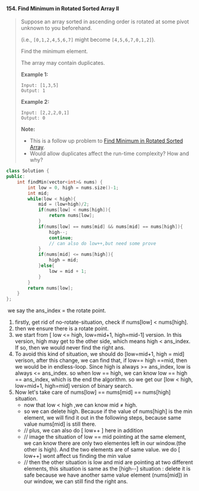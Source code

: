 #### 154. Find Minimum in Rotated Sorted Array II

> Suppose an array sorted in ascending order is rotated at some pivot unknown to you beforehand.
>
> (i.e.,  `[0,1,2,4,5,6,7]` might become  `[4,5,6,7,0,1,2]`).
>
> Find the minimum element.
>
> The array may contain duplicates.
>
> **Example 1:**
>
> ```
> Input: [1,3,5]
> Output: 1
> ```
>
> **Example 2:**
>
> ```
> Input: [2,2,2,0,1]
> Output: 0
> ```
>
> **Note:**
>
> - This is a follow up problem to [Find Minimum in Rotated Sorted Array](https://leetcode.com/problems/find-minimum-in-rotated-sorted-array/description/).
> - Would allow duplicates affect the run-time complexity? How and why?

```cpp
class Solution {
public:
    int findMin(vector<int>& nums) {
        int low = 0, high = nums.size()-1;
        int mid;
        while(low < high){
            mid = (low+high)/2;
            if(nums[low] < nums[high]){
                return nums[low];
            }
            if(nums[low] == nums[mid] && nums[mid] == nums[high]){
                high--;
                continue;
                // can also do low++,but need some prove
            }
            if(nums[mid] <= nums[high]){
                high = mid;
            }else{
                low = mid + 1;
            }
        }
        return nums[low];
    }
};
```

​	we say the ans_index = the rotate point.

1. firstly, get rid of no-rotate-situation, check if nums[low] < nums[high].
2. then we ensure  there is a rotate point.
3. we start from [ low <= high, low=mid+1, high=mid-1]  version. In this version, high may get to the other side, which means high < ans_index.  If so, then we would never find the right ans.
4. To avoid this kind of situation, we should do [low=mid+1, high = mid] verison, after this change, we can find that, if low== high ==mid, then we would be in endless-loop.  Since high is always >= ans_index, low is always <= ans_index. so when low  == high, we can know low == high == ans_index, which is the end the algorithm. so we get our [low < high, low=mid+1, high=mid] version of binary search.
5. Now let's take care of nums[low] == nums[mid] == nums[high] situation. 
   - now that low < high ,we can know mid ≠ high.
   - so we can delete high. Because if the value of nums[high] is the min element, we will find it out in the following steps, because same value nums[mid] is still there.
   - // plus, we can also do [ low++ ] here in addition
   - // image the situation of  low == mid pointing at the same element,  we can know there are only two elementes left in our window.(the other is high). And the two elements are of same value. we do [ low++] wont affect us finding the min value
   - // then the other situation is low and mid are pointing at two different elements, this situation is same as the [high--] situation : delete it is safe because we have another same value element (nums[mid]) in our window, we can still find the right ans.

